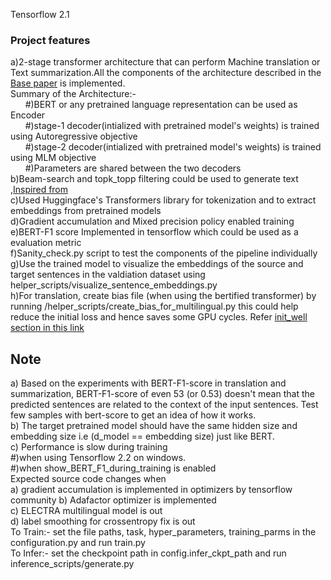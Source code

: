 Tensorflow 2.1

### Project features   
a)2-stage transformer architecture that can perform Machine translation or Text summarization.All the components of the architecture described in the [Base paper](https://arxiv.org/pdf/1902.09243v2.pdf) is implemented.    
Summary of the Architecture:-  
&nbsp;&nbsp;&nbsp;&nbsp;&nbsp;&nbsp;#)BERT or any pretrained language representation can be used as Encoder  
&nbsp;&nbsp;&nbsp;&nbsp;&nbsp;&nbsp;#)stage-1 decoder(intialized with pretrained model's weights) is trained using Autoregressive objective  
&nbsp;&nbsp;&nbsp;&nbsp;&nbsp;&nbsp;#)stage-2 decoder(intialized with pretrained model's weights) is trained using MLM objective  
&nbsp;&nbsp;&nbsp;&nbsp;&nbsp;&nbsp;#)Parameters are shared between the two decoders  
b)Beam-search and topk_topp filtering could be used to generate text ,[Inspired from](https://huggingface.co/blog/how-to-generate)  
c)Used Huggingface's Transformers library for tokenization and to extract embeddings from pretrained models  
d)Gradient accumulation and Mixed precision policy enabled training  
e)BERT-F1 score Implemented in tensorflow which could be used as a evaluation metric  
f)Sanity_check.py script to test the components of the pipeline individually  
g)Use the trained model to visualize the embeddings of the source and target sentences in the valdiation dataset using helper_scripts/visualize_sentence_embeddings.py  
h)For translation, create bias file (when using the bertified transformer) by running /helper_scripts/create_bias_for_multilingual.py this could help reduce the initial loss and hence saves some GPU cycles. Refer [init_well section in this link](http://karpathy.github.io/2019/04/25/recipe/)

## Note  
  a) Based on the experiments with BERT-F1-score in translation and summarization, BERT-F1-score of even 53 (or 0.53) doesn't mean that the   predicted sentences are related to the context of the input sentences. Test few samples with bert-score to get an idea of how it works.  
  b) The target pretrained model should have the same hidden size and embedding size i.e (d_model == embedding size) just like BERT.  
  c) Performance is slow during training  
  		#)when using Tensorflow 2.2 on windows.  
  		#)when show_BERT_F1_during_training is enabled  
Expected source code changes when  
  a) gradient accumulation is implemented in optimizers by tensorflow community
  b) Adafactor optimizer is implemented  
  c) ELECTRA multilingual model is out  
  d) label smoothing for crossentropy fix is out  
To Train:- set the file paths, task, hyper_parameters, training_parms in the configuration.py and run train.py  
To Infer:- set the checkpoint path in config.infer_ckpt_path and run inference_scripts/generate.py
